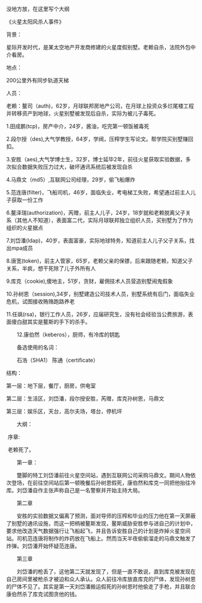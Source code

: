 没地方放，在这里写个大纲

《火星太阳风杀人事件》

背景：

  星际开发时代，是某太空地产开发商修建的火星度假别墅。老赖自杀，法院外包中介看房。

地点：

  200公里外有同步轨道天梯

人员：

  老赖：鳌司（auth)，62岁，月球联邦房地产公司，在月球上投资众多烂尾楼工程并转移资产到地球，火星别墅被发现后自杀，实际为被儿子毒死。

  1.田成鹏(tcp)，房产中介，24岁，酱油，吃完第一顿饭被毒死

  2.段尔授（des),大气学教授，64岁，学阀，压榨学生写论文。帮学院买别墅赚回扣。

  3.安胜（aes),大气学博士生，32岁，博士延毕2年，前往火星获取实验数据，多次拟合数据失败压力过大，破坏通讯系统后被发现自杀

  4.马鼎文（md5）,互联网公司经理，29岁，偷飞船爆炸

  5.范连唐(filter)，飞船司机，46岁，面临失业，考电梯工失败，希望通过前主人儿子获取一份工作

  6.鳌泽瑞(authorization)，芮赠，前主人儿子，24岁，18岁就和老赖脱离父子关系（其他人不知道），表面富二代，实际月球联邦独立组织人员，买别墅为了作为组织的火星据点

  7.刘岱潘(ldap)，40岁，表面富豪，实际地球特务，知道前主人儿子父子关系，找出mpa成员

  8.唐宽(token)，前主人管家，65岁，老赖父亲的保镖，后来跟随老赖，知道父子关系，半疯，想干死除了儿子外所有人

  9.库克（cookie),傻地主，51岁，贪财，雇佣技术人员营造别墅闹鬼假象

  10.孙树恩（session),34岁，别墅建造公司技术人员，别墅系统有后门，面临失业危机，试图接收贿赂跑路养老

  11.任飒(rsa)，银行工作人员，26岁，应届研究生，没有社会经验当公费旅游，表面傻白甜其实是鳌斯的手下的杀手。

　　12.康伯然（keberos），厨师，有冷库的钥匙

　　备选使用的名词：

　　石浩（SHA1） 陈通（certificate）

结构：

第一层：地下层，餐厅，厨房，供电室

第二层：生活区，刘岱潘，段尔授安胜，芮赠，库克孙树恩，马鼎文

第三层：娱乐区，天台，高尔夫场，塔台，停机坪

　　大纲：

​		序章:

​		老赖死了。

　　第一章：

　　蹩脚的特工刘岱潘前往火星空间站，遇到互联网公司采购马鼎文。期间人物依次登场，在前往空间站后第一顿晚餐后孙树恩假死，康伯然和库克一同把他抬往冷库。刘岱潘自作主张声称自己是一名警察并开始主持大局。

　　第二章

　　安胜的实验数据又偏离了预测，面对导师的压榨和毕业的压力他在第一天屏蔽了别墅的通讯设施，而这一把柄被鳌斯发现，鳌斯威胁安胜参与进自己的计划中，要求他改造天气数据强行让飞船起飞，并且告诉安胜自己的计划是炸掉火星空间站。司机范连唐将制作的炸药放在飞船上。然而当天半夜偷偷溜走的马鼎文触发了炸弹。刘岱潘开始怀疑范连唐。

　　第三章

　　刘岱潘的枪丢了，这他第二天就发现了，但是一直不敢说，直到库克被发现在自己房间里被枪杀才被迫和众人承认。众人前往冷库放直库克的尸体，发现孙树恩的尸体不见了。其实是第一天刘岱潘搬运假死的孙树恩时他偷走了手枪，并且联合康伯然杀了库克试图贪他的钱。

　　